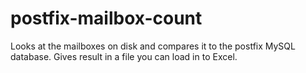 # postfix-mailbox-count

Looks at the mailboxes on disk and compares it to the postfix MySQL database.
Gives result in a file you can load in to Excel.
